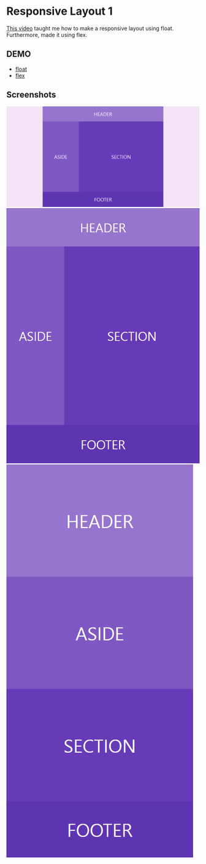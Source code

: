 # Responsive Layout 1

[This video](https://wtss.tistory.com/206) taught me how to make a responsive layout using float.  
Furthermore, made it using flex.

## DEMO
- [float](https://focused-hawking-d09d86.netlify.app/responsive-1/float/)
- [flex](https://focused-hawking-d09d86.netlify.app/responsive-1/flex/)

## Screenshots

<img src="./screenshots/desktop.png" title="desktop">
<img src="./screenshots/tablet.png" title="tablet">
<img src="./screenshots/mobile.png" title="mobile">